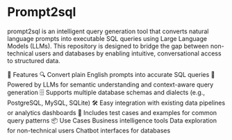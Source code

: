 # Prompt2sql
prompt2sql is an intelligent query generation tool that converts natural language prompts into executable SQL queries using Large Language Models (LLMs). This repository is designed to bridge the gap between non-technical users and databases by enabling intuitive, conversational access to structured data.

🚀 Features
🔍 Convert plain English prompts into accurate SQL queries
🧠 Powered by LLMs for semantic understanding and context-aware query generation
🗄️ Supports multiple database schemas and dialects (e.g., PostgreSQL, MySQL, SQLite)
🛠️ Easy integration with existing data pipelines or analytics dashboards
🧪 Includes test cases and examples for common query patterns
📦 Use Cases
Business intelligence tools
Data exploration for non-technical users
Chatbot interfaces for databases
